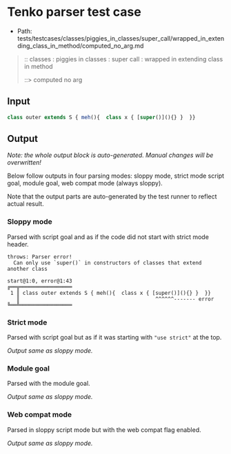 # Tenko parser test case

- Path: tests/testcases/classes/piggies_in_classes/super_call/wrapped_in_extending_class_in_method/computed_no_arg.md

> :: classes : piggies in classes : super call : wrapped in extending class in method
>
> ::> computed no arg

## Input

`````js
class outer extends S { meh(){  class x { [super()](){} }  }}
`````

## Output

_Note: the whole output block is auto-generated. Manual changes will be overwritten!_

Below follow outputs in four parsing modes: sloppy mode, strict mode script goal, module goal, web compat mode (always sloppy).

Note that the output parts are auto-generated by the test runner to reflect actual result.

### Sloppy mode

Parsed with script goal and as if the code did not start with strict mode header.

`````
throws: Parser error!
  Can only use `super()` in constructors of classes that extend another class

start@1:0, error@1:43
╔══╦═════════════════
 1 ║ class outer extends S { meh(){  class x { [super()](){} }  }}
   ║                                            ^^^^^^------- error
╚══╩═════════════════

`````

### Strict mode

Parsed with script goal but as if it was starting with `"use strict"` at the top.

_Output same as sloppy mode._

### Module goal

Parsed with the module goal.

_Output same as sloppy mode._

### Web compat mode

Parsed in sloppy script mode but with the web compat flag enabled.

_Output same as sloppy mode._
